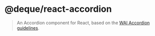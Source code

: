 # @deque/react-accordion

> An Accordion component for React, based on the [WAI Accordion guidelines](https://www.w3.org/TR/wai-aria-practices/#accordion).
